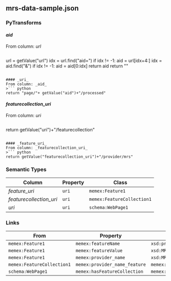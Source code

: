 ## mrs-data-sample.json

### PyTransforms
#### _aid_
From column: _url_
>``` python
url = getValue("url")
idx = url.find("aid=")
if idx != -1:
   aid = url[idx+4:]
   idx = aid.find("&")
   if idx != -1:
      aid = aid[0:idx]
   return aid
return ""
```

#### _uri_
From column: _aid_
>``` python
return "page/"+ getValue("aid")+"/processed"
```

#### _featurecollection_uri_
From column: _uri_
>``` python
return getValue("uri")+"/featurecollection"
```

#### _feature_uri_
From column: _featurecollection_uri_
>``` python
return getValue("featurecollection_uri")+"/provider/mrs"
```


### Semantic Types
| Column | Property | Class |
|  ----- | -------- | ----- |
| _feature_uri_ | `uri` | `memex:Feature1`|
| _featurecollection_uri_ | `uri` | `memex:FeatureCollection1`|
| _uri_ | `uri` | `schema:WebPage1`|


### Links
| From | Property | To |
|  --- | -------- | ---|
| `memex:Feature1` | `memex:featureName` | `xsd:provider_name`|
| `memex:Feature1` | `memex:featureValue` | `xsd:MRS`|
| `memex:Feature1` | `memex:provider_name` | `xsd:MRS`|
| `memex:FeatureCollection1` | `memex:provider_name_feature` | `memex:Feature1`|
| `schema:WebPage1` | `memex:hasFeatureCollection` | `memex:FeatureCollection1`|

